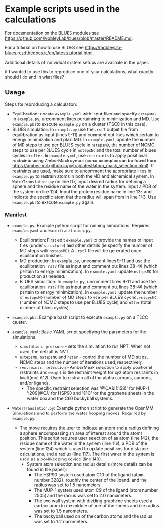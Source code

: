 # Example scripts used in the calculations

For documentation on the BLUES modules see https://github.com/MobleyLab/blues/blob/master/README.md.

For a tutorial on how to use BLUES see https://mobleylab-blues.readthedocs.io/en/latest/tutorial.html.

Additional details of individual system setups are available in the paper.

if I wanted to use this to reproduce one of your calculations, what exactly should I do and in what files?

## Usage
Steps for reproducing a calculation:
- Equilibration: update `example.yaml` with input files and specify `nstepsMD`. In `example.py`, uncomment lines pertainning to minimization and MD. Use `example.pbs`to execute `example.py` on a cluster (TSCC in this case).
- BLUES simulation: In `example.py` use the `.rst7` output file from equilibration as input (lines 9-11) and comment out lines which pertain to energy minimization and plain MD. In `example.yaml`, update the number of  MD steps to use per BLUES cycle in `nstepsMD`, the number of NCMC steps to use per BLUES cycle in `nstepsNC` and the total number of blues cycles in `nIter`. In `example.yaml`, use `restraints`  to apply positional restraints using AmberMask syntax (some examples can be found here https://amber-md.github.io/pytraj/latest/atom_mask_selection.html). If restraints are used, make sure to uncomment the appropriate lines in `example.py` to restrain atoms in both the MD and alchemical system. In `WaterTranslation.py` on line 117, input desired radius for defining a sphere and the residue name of the water in the system. Input a PDB of the system on line 124. Input the protein residue name in line 135 and indicate the specific atom that the radius will span from in line 143. Use `example.pbs`to execute `example.py` again.


### Manifest

- `example.py`: Example python script for running simulations. Requires `example.yaml` and `WaterTranslation.py`.
  - Equilibration: First edit `example.yaml` to provide the names of input files (under `structure`) and other details (ie specify the number of MD steps with `nstepsMD`). A `.rst7` file will be generated once equilibration finishes.
  - MD production: In `example.py`, uncomment lines 9-11 and use the equilibration `.rst7` file as input and comment out lines 38-40 (which pertain to energy minimization). In `example.yaml`, update `nstepsMD` for production as needed.
  - BLUES simulation: In `example.py`, uncomment lines 9-11 and use the equilibration `.rst7` file as input and comment out lines 38-40 (which pertain to energy minimization). In `example.yaml`, update the number of `nstepsMD` (number of MD steps to use per BLUES cycle), `nstepsNC` (number of NCMC steps to use per BLUES cycle) and `nIter` (total number of blues cycles).

- `example.pbs`: Example bash script to execute `example.py` on a TSCC cluster.

- `example.yaml`: Basic YAML script specifying the parameters for the simulations.
  - `simulation: pressure` - sets the simulation to run NPT. When not used, the default is NVT.
  - `nstepsMD`, `nstepsNC` and `nIter` - control the number of MD steps, NCMC steps and the number of iterations used, respectively.
  - `restraints: selection` - AmberMask selection to apply positional restraints and `weight` is the restraint weight for xyz atom restraints in kcal/(mol A^2). Used to restrain all of the alpha carbons, carbons, and/or ligands.
    - The specific restraint selection was '@CA&!(:158)' for MUP-1, ':209|@CA' for HSP90 and '@C' for the graphene sheets in the water box and the C60 buckyball systems.

- `WaterTranslation.py`: Example python script to generate the OpenMM Simulations and to perform the water hopping moves. Required by `example.py`.
  - The move requires the user to indicate an atom and a radius defining a sphere encompassing an area of interest around the atoms position. This script requires user selection of an atom (line 142), the residue name of the water in the system (line 116), a PDB of the system (line 124) which is used to update positions for distance calculations, and a radius (line 117). The first water in the system is used as a bookkeeping device (line 140).
    - System atom selection and radius details (more details can be found in the paper):
      - The HSP90 system used atom C10 of the ligand (atom number 3282), roughly the center of the ligand, and the radius was set to 1.5 nanometers.
      - The MUP-1 system used atom C9 of the ligand (atom number 2505) and the radius was set to 2.0 nanometers.
      - The two wall system with dividing graphene sheets used a carbon atom in the middle of one of the sheets and the radius was set to 1.5 nanometers.
      - The buckyball used on of the carbon atoms and the radius was set to 1.2 nanometers.
